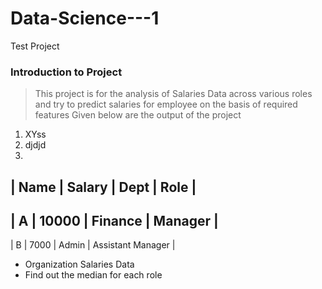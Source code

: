 # Data-Science---1
Test Project
### Introduction to Project
> This project is for the analysis of Salaries Data across various roles and try to predict salaries for employee on the basis of required features
> Given below are the output of the project
1. XYss
2. djdjd
3. 
| Name | Salary | Dept | Role |
-------------------------------
| A | 10000 | Finance | Manager |
---------------------------------
| B | 7000 | Admin | Assistant Manager |

- Organization Salaries Data
- Find out the median for each role
